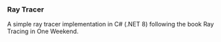 ### Ray Tracer 
A simple ray tracer implementation in C# (.NET 8) following the book Ray Tracing in One Weekend.
